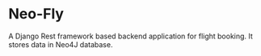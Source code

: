 # Neo-Fly
A Django Rest framework based backend application for flight booking. It stores data in Neo4J database.
